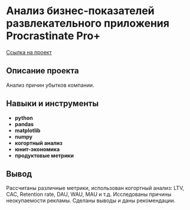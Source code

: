 # Анализ бизнес-показателей развлекательного приложения Procrastinate Pro+

[Ссылка на проект](https://github.com/runinred/Files/blob/main/Mobile%20app%20business%20performance%20analysis/Mobile%20app%20business%20performance%20analysis.ipynb)

## Описание проекта

Анализ причин убытков компании.



## Навыки и инструменты

- **python**
- **pandas**
- **matplotlib**
- **numpy**
- **когортный анализ**
- **юнит-экономика**
- **продуктовые метрики**




## Вывод

Рассчитаны различные метрики, использован когортный анализ: LTV, CAC, Retention rate, DAU, WAU, MAU и т.д. Исследованы причины неокупаемости рекламы. Сделаны выводы и даны рекомендации.
